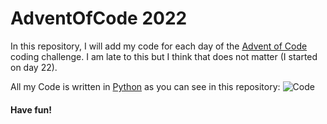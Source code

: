 # AdventOfCode 2022

In this repository, I will add my code for each day of the [Advent of Code](https://adventofcode.com/2022) coding
challenge.
I am late to this but I think that does not matter (I started on day 22).

All my Code is written in [Python](https://www.python.org) as you can see in this
repository: ![Code](https://i.imgur.com/a4fNait.png)

#### Have fun!